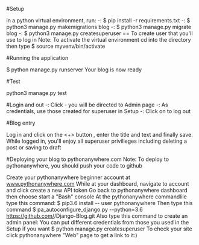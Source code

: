 #Setup

in a python virtual environment, run:
-: $ pip install -r requirements.txt
-: $ python3 manage.py makemigrations blog
-: $ python3 manage.py migrate blog
-: $ python3 manage.py createsuperuser == To create user that you'll use to log in
Note: To activate the virtual environment cd into the directory then type $ source myvenv/bin/activate


#Running the application

$ python manage.py runserver
Your blog is now ready


#Test

python3 manage.py test


#Login and out
-: Click <Log in> - you will be directed to Admin page
-: As <Log in> credentials, use those created for superuser in Setup
-: Click on <Log out> to log out


#Blog entry

Log in and click on the <+> button , enter the title and text and finally save. While logged in, you'll enjoy all superuser privilleges including deleting a post or saving to draft



#Deploying your blog to pythonanywhere.com
Note: To deploy to pythonanywhere, you should push your code to github

Create your pythonanywhere beginner account at www.pythonanywhere.com
While at your dashboard, navigate to account and click create a new API token
Go back to pythonanywhere dashboard then choose start a "Bash" console
At the pythonanywhere commandlile type this command: $ pip3.6 install -- user pythonanywhere
Then type this command $ pa_autoconfigure_django.py --python=3.6 https://github.com/<your-github-username>/Django-Blog.git
Also type this command to create an admin panel: You can put different credentials from those you used in the Setup if you want $ python manage.py createsuperuser
To check your site click pythonanywhere "Web" page to get a link to it:)


